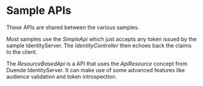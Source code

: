 # Sample APIs

These APIs are shared between the various samples.



Most samples use the *SimpleApi* which just accepts any token issued by the sample IdentityServer. The *IdentityController* then echoes back the claims to the client.

The *ResourceBasedApi* is a API that uses the *ApiResource* concept from Duende IdentityServer. It can make use of some advanced features like audience validation and token introspection.